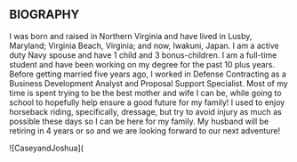 ## BIOGRAPHY

I was born and raised in Northern Virginia and have lived in Lusby, Maryland; Virginia Beach, Virginia; and now, Iwakuni, Japan.  I am a active duty Navy spouse and have 1 child and 3 bonus-children.  I am a full-time student and have been working on my degree for the past 10 plus years.  Before getting married five years ago, I worked in Defense Contracting as a Business Development Analyst and Proposal Support Specialist.  Most of my time is spent trying to be the best mother and wife I can be, while going to school to hopefully help ensure a good future for my family!  I used to enjoy horseback riding, specifically, dressage, but try to avoid injury as much as possible these days so I can be here for my family.  My husband will be retiring in 4 years or so and we are looking forward to our next adventure!

![CaseyandJoshua](
